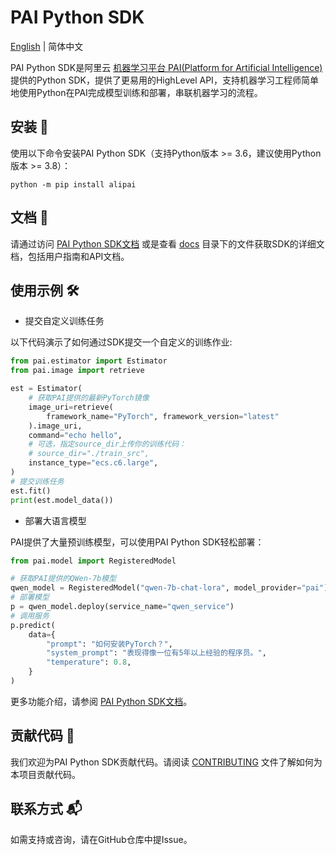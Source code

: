 # PAI Python SDK

[English](./README.md) \| 简体中文

PAI Python SDK是阿里云 [机器学习平台 PAI(Platform for Artificial Intelligence)](https://www.aliyun.com/product/bigdata/learn) 提供的Python SDK，提供了更易用的HighLevel API，支持机器学习工程师简单地使用Python在PAI完成模型训练和部署，串联机器学习的流程。

## 安装 🔧

使用以下命令安装PAI Python SDK（支持Python版本 \>= 3.6，建议使用Python版本 \>= 3.8）：

```shell
python -m pip install alipai
```

## 文档 📖

请通过访问 [PAI Python SDK文档](https://pai-sdk.oss-cn-shanghai.aliyuncs.com/pai/doc/latest/index.html) 或是查看 [docs](./docs) 目录下的文件获取SDK的详细文档，包括用户指南和API文档。

## 使用示例 🛠

- 提交自定义训练任务

以下代码演示了如何通过SDK提交一个自定义的训练作业:

```python
from pai.estimator import Estimator
from pai.image import retrieve

est = Estimator(
    # 获取PAI提供的最新PyTorch镜像
    image_uri=retrieve(
        framework_name="PyTorch", framework_version="latest"
    ).image_uri,
    command="echo hello",
    # 可选，指定source_dir上传你的训练代码：
    # source_dir="./train_src",
    instance_type="ecs.c6.large",
)
# 提交训练任务
est.fit()
print(est.model_data())

```

- 部署大语言模型

PAI提供了大量预训练模型，可以使用PAI Python SDK轻松部署：

```python
from pai.model import RegisteredModel

# 获取PAI提供的QWen-7b模型
qwen_model = RegisteredModel("qwen-7b-chat-lora", model_provider="pai")
# 部署模型
p = qwen_model.deploy(service_name="qwen_service")
# 调用服务
p.predict(
    data={
        "prompt": "如何安装PyTorch？",
        "system_prompt": "表现得像一位有5年以上经验的程序员。",
        "temperature": 0.8,
    }
)
```

更多功能介绍，请参阅 [PAI Python SDK文档](https://pai-sdk.oss-cn-shanghai.aliyuncs.com/pai/doc/latest/index.html)。

## 贡献代码 🤝

我们欢迎为PAI Python SDK贡献代码。请阅读 [CONTRIBUTING](./CONTRIBUTING.md) 文件了解如何为本项目贡献代码。

## 联系方式 📬

如需支持或咨询，请在GitHub仓库中提Issue。
